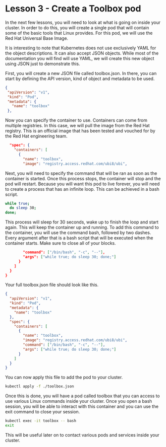 # Lesson 3 - Create a Toolbox pod

In the next few lessons, you will need to look at what is going on inside your cluster. In order to do this, you will create a single pod that will contain some of the basic tools that Linux provides. For this pod, we will use the Red Hat Universal Base Image. 

It is interesting to note that Kubernetes does not use exclusively YAML for the object descriptions. It can also accept JSON objects. While most of the documentation you will find will use YAML, we will create this new object using JSON just to demonstrate this.

First, you will create a new JSON file called toolbox.json. In there, you can start by defining the API version, kind of object and metadata to be used.

```json
{
 "apiVersion": "v1",
 "kind": "Pod",
 "metadata": {
   "name": "toolbox"
 },
```

Now you can specify the container to use. Containers can come from multiple registries. In this case, we will pull the image from the Red Hat registry. This is an official image that has been tested and vouched for by the Red Hat engineering team.

```json
  "spec": {
    "containers": [
      {
        "name": "toolbox",
        "image": "registry.access.redhat.com/ubi8/ubi",
```

Next, you will need to specify the command that will be ran as soon as the container is started. Once this process stops, the container will stop and the pod will restart. Because you will want this pod to live forever, you will need to create a process that has an infinite loop. This can be achieved in a bash script.

```bash
while true;
  do sleep 30;
done;
```

This process will sleep for 30 seconds, wake up to finish the loop and start again. This will keep the container up and running. To add this command to the container, you will use the command bash, followed by two dashes. Every argument after that is a bash script that will be executed when the container starts. Make sure to close all of your blocks.

```json
        "command": ["/bin/bash", "-c", "--"],
        "args": ["while true; do sleep 30; done;"]
      }
    ]
  }
}
```

Your full toolbox.json file should look like this.

```json
{
  "apiVersion": "v1",
  "kind": "Pod",
  "metadata": {
    "name": "toolbox"
  },
  "spec": {
    "containers": [
      {
        "name": "toolbox",
        "image": "registry.access.redhat.com/ubi8/ubi",
        "command": ["/bin/bash", "-c", "--"],
        "args": ["while true; do sleep 30; done;"]
      }
    ]
  }
}
```

You can now apply this file to add the pod to your cluster.

```bash
kubectl apply -f ./toolbox.json
```

Once this is done, you will have a pod called toolbox that you can access to use various Linux commands inside your cluster. Once you open a bash session, you will be able to interact with this container and you can use the exit command to close your session.

```bash
kubectl exec -it toolbox -- bash
exit
```

This will be useful later on to contact various pods and services inside your cluster. 
